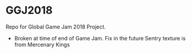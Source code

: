 # GGJ2018
Repo for Global Game Jam 2018 Project.



* Broken at time of end of Game Jam. Fix in the future
Sentry texture is from Mercenary Kings
